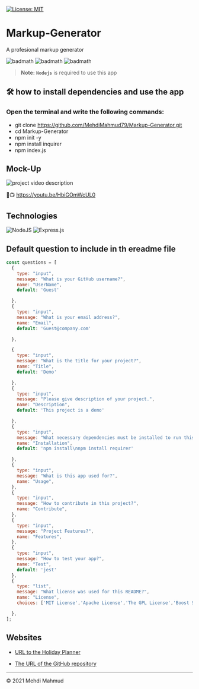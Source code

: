 [![License: MIT](https://img.shields.io/badge/License-MIT-yellow.svg)](https://opensource.org/licenses/MIT)

# Markup-Generator
A profesional markup generator 

![badmath](https://img.shields.io/github/issues/MehdiMahmud79/Markup-Generator)
![badmath](https://img.shields.io/github/forks/MehdiMahmud79/Markup-Generator)
![badmath](https://img.shields.io/github/stars/MehdiMahmud79/Markup-Generator)

> **Note:** **`Nodejs`**  is required to use this app

## 🛠️ how to install dependencies and use the app

### Open the terminal and write the following commands:
+ git clone https://github.com/MehdiMahmud79/Markup-Generator.git
+ cd Markup-Generator
+ npm init -y
+ npm install inquirer
+ npm index.js

## Mock-Up
![project video description](./assets/screen.gif)
<!--change this to your video link -->
🔴📺 https://youtu.be/HbiGOmWcUL0

## Technologies


![NodeJS](https://img.shields.io/badge/node.js-%2343853D.svg?style=for-the-badge&logo=node.js&logoColor=white)
![Express.js](https://img.shields.io/badge/express.js-%23404d59.svg?style=for-the-badge&logo=express&logoColor=%2361DAFB)

## Default question to include in th ereadme file
```javascript
const questions = [
  {
    type: "input",
    message: "What is your GitHub username?",
    name: "UserName",
    default: 'Guest'

  },
  {
    type: "input",
    message: "What is your email address?",
    name: "Email",
    default: 'Guest@company.com'

  },

  {
    type: "input",
    message: "What is the title for your project?",
    name: "Title",
    default: 'Demo'

  },
  {
    type: "input",
    message: "Please give description of your project.",
    name: "Description",
    default: 'This project is a demo'

  },
  {
    type: "input",
    message: "What necessary dependencies must be installed to run this app?",
    name: "Installation",
    default: 'npm install\nnpm install requirer'

  },
  {
    type: "input",
    message: "What is this app used for?",
    name: "Usage",
  },
  {
    type: "input",
    message: "How to contribute in this project?",
    name: "Contribute",
  },
  {
    type: "input",
    message: "Project Features?",
    name: "Features",
  },
  {
    type: "input",
    message: "How to test your app?",
    name: "Test",
    default: 'jest'
  },
  {
    type: "list",
    message: "What license was used for this README?",
    name: "License",
    choices: ['MIT License','Apache License','The GPL License','Boost Software License 1.0','Public Domain (Unlicense)']

  },
];
```
## Websites
* [URL to the Holiday Planner](https://github.com/MehdiMahmud79/Markup-Generator)

* [The URL of the GitHub repository](https://mehdimahmud79.github.io/Markup-Generator/)

__________________________________________________________
© 2021 Mehdi Mahmud


